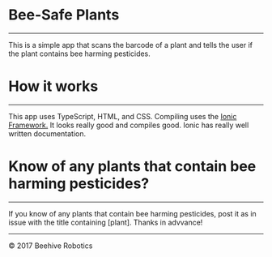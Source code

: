 # Bee-Safe Plants
___
This is a simple app that scans the barcode of a plant and tells the user if the plant contains bee harming pesticides. 

# How it works
___
This app uses TypeScript, HTML, and CSS. Compiling uses the [Ionic Framework.](http://ionicframework.com) It looks really good and compiles good. Ionic has really well written documentation. 

# Know of any plants that contain bee harming pesticides?
___
If you know of any plants that contain bee harming pesticides, post it as in issue with the title containing [plant]. Thanks in advvance!
___
© 2017 Beehive Robotics

